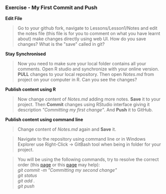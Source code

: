 ### Exercise - My First Commit and Push
**Edit File**
> Go to your github fork, navigate to Lessons/Lesson1/Notes and edit the notes file (this file is for you to comment on what you have learnt about) make changes directly using web UI. How do you save changes? What is the "save" called in git?

**Stay Synchronised**
> Now you need to make sure your local folder contains all your comments. Open R studio and synchronize with your online version. **PULL** changes to your local repository. Then open *Notes.md* from project on your computer in R. Can you see the changes?

**Publish content using R**
> Now change content of *Notes.md* adding more notes. **Save** it to your project. Then **Commit** changes using RStudio interface giving it description *"Committing my first change"*. And **Push** it to GitHub.

**Publish content using command line**
> Change content of *Notes.md* again and **Save** it.  

> Navigate to the repository using command line or in Windows Explorer use Right-Click -> GitBash tool when being in folder for your project.  

> You will be using the following commands, try to resolve the correct order (this [page](http://dont-be-afraid-to-commit.readthedocs.io/en/latest/git/commandlinegit.html) or this [page](https://juristr.com/blog/2013/04/git-explained/) may help):  
*git commit -m "Committing my second change"*  
*git status*  
*git add .*  
*git push*  


